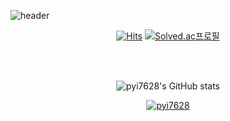 ![header](https://capsule-render.vercel.app/api?type=waving&color=C5BBFF&height=200&section=header&text=Yeong-In's%20Github&fontSize=70&fontColor=ffffff)

<div align="center" style="text-align:center">
  
[![Hits](https://hits.seeyoufarm.com/api/count/incr/badge.svg?url=https%3A%2F%2Fgithub.com%2Fpyi7628%2Fhit-counter&count_bg=%23FF6192&title_bg=%23555555&icon=googlefit.svg&icon_color=%23E7E7E7&title=hits&edge_flat=false)](https://hits.seeyoufarm.com)
[![Solved.ac프로필](http://mazassumnida.wtf/api/mini/generate_badge?boj=pyi7628)](https://solved.ac/pyi7628)

<br>
<!-- <h2 align="center"> 💻 Career 💻  </h2>

| **Type** | **Date** | **Contents** | **Organization** |
|:--------:|:--------:|:--------:|:--------:|
| **Intern** | 2021. 1 ~ 2021. 3 | Frontend Developer | **마켓디자이너스**|
| **Intern** | 2020. 7 ~ 2020. 8 | System Developer | **텔러스** |
| **🧑🏻‍🎓Education** | 2017. 3 ~ 2021. 8| Department of Software | **Ajou University** |
</p> -->

<br>

![pyi7628's GitHub stats](https://github-readme-stats.vercel.app/api?username=pyi7628&show_icons=true&theme=radical)

[![pyi7628](http://mazassumnida.wtf/api/generate_badge?boj=pyi7628)](https://solved.ac/pyi7628)


</div>
